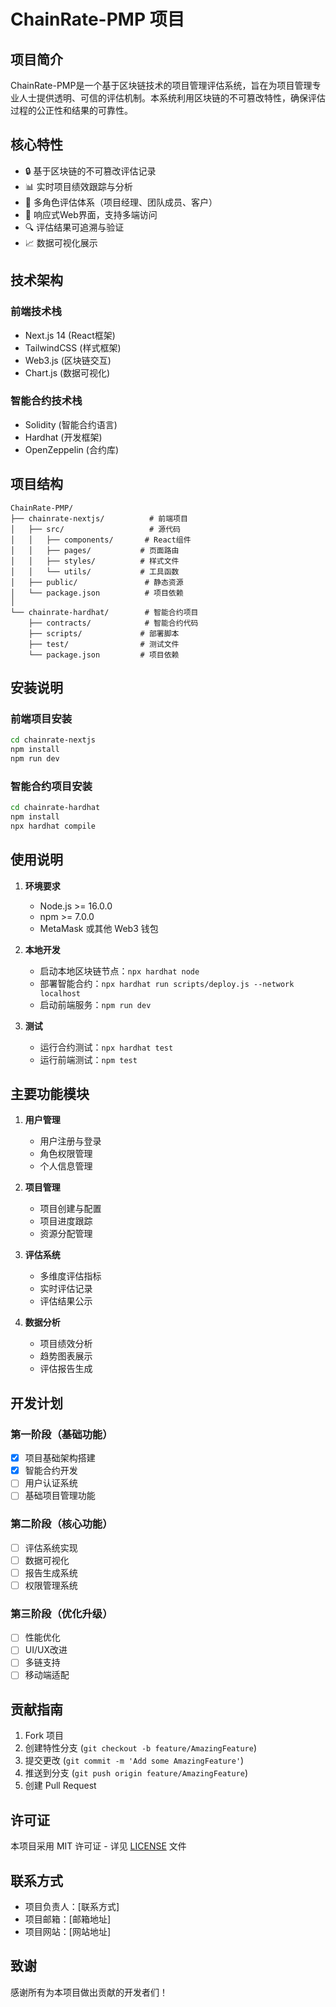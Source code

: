 # ChainRate-PMP 项目

## 项目简介
ChainRate-PMP是一个基于区块链技术的项目管理评估系统，旨在为项目管理专业人士提供透明、可信的评估机制。本系统利用区块链的不可篡改特性，确保评估过程的公正性和结果的可靠性。

## 核心特性
- 🔒 基于区块链的不可篡改评估记录
- 📊 实时项目绩效跟踪与分析
- 👥 多角色评估体系（项目经理、团队成员、客户）
- 📱 响应式Web界面，支持多端访问
- 🔍 评估结果可追溯与验证
- 📈 数据可视化展示

## 技术架构
### 前端技术栈
- Next.js 14 (React框架)
- TailwindCSS (样式框架)
- Web3.js (区块链交互)
- Chart.js (数据可视化)

### 智能合约技术栈
- Solidity (智能合约语言)
- Hardhat (开发框架)
- OpenZeppelin (合约库)

## 项目结构
```
ChainRate-PMP/
├── chainrate-nextjs/          # 前端项目
│   ├── src/                   # 源代码
│   │   ├── components/       # React组件
│   │   ├── pages/           # 页面路由
│   │   ├── styles/          # 样式文件
│   │   └── utils/           # 工具函数
│   ├── public/               # 静态资源
│   └── package.json          # 项目依赖
│
└── chainrate-hardhat/        # 智能合约项目
    ├── contracts/            # 智能合约代码
    ├── scripts/             # 部署脚本
    ├── test/                # 测试文件
    └── package.json         # 项目依赖
```

## 安装说明
### 前端项目安装
```bash
cd chainrate-nextjs
npm install
npm run dev
```

### 智能合约项目安装
```bash
cd chainrate-hardhat
npm install
npx hardhat compile  
```

## 使用说明
1. **环境要求**
   - Node.js >= 16.0.0
   - npm >= 7.0.0
   - MetaMask 或其他 Web3 钱包

2. **本地开发**
   - 启动本地区块链节点：`npx hardhat node`
   - 部署智能合约：`npx hardhat run scripts/deploy.js --network localhost`
   - 启动前端服务：`npm run dev`

3. **测试**
   - 运行合约测试：`npx hardhat test`
   - 运行前端测试：`npm test`

## 主要功能模块
1. **用户管理**
   - 用户注册与登录
   - 角色权限管理
   - 个人信息管理

2. **项目管理**
   - 项目创建与配置
   - 项目进度跟踪
   - 资源分配管理

3. **评估系统**
   - 多维度评估指标
   - 实时评估记录
   - 评估结果公示

4. **数据分析**
   - 项目绩效分析
   - 趋势图表展示
   - 评估报告生成

## 开发计划
### 第一阶段（基础功能）
- [x] 项目基础架构搭建
- [x] 智能合约开发
- [ ] 用户认证系统
- [ ] 基础项目管理功能

### 第二阶段（核心功能）
- [ ] 评估系统实现
- [ ] 数据可视化
- [ ] 报告生成系统
- [ ] 权限管理系统

### 第三阶段（优化升级）
- [ ] 性能优化
- [ ] UI/UX改进
- [ ] 多链支持
- [ ] 移动端适配

## 贡献指南
1. Fork 项目
2. 创建特性分支 (`git checkout -b feature/AmazingFeature`)
3. 提交更改 (`git commit -m 'Add some AmazingFeature'`)
4. 推送到分支 (`git push origin feature/AmazingFeature`)
5. 创建 Pull Request

## 许可证
本项目采用 MIT 许可证 - 详见 [LICENSE](LICENSE) 文件

## 联系方式
- 项目负责人：[联系方式]
- 项目邮箱：[邮箱地址]
- 项目网站：[网站地址]

## 致谢
感谢所有为本项目做出贡献的开发者们！ 